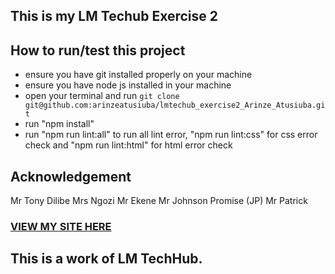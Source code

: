 ## This is my LM Techub Exercise 2
## How to run/test this project
* ensure you have git installed properly on your machine
* ensure you have node js installed in your machine
* open your terminal and run `git clone git@github.com:arinzeatusiuba/lmtechub_exercise2_Arinze_Atusiuba.git`
* run "npm install"
* run "npm run lint:all" to run all lint error, "npm run lint:css" for css error check and "npm run lint:html" for html error check
## Acknowledgement
Mr Tony Dilibe
Mrs Ngozi
Mr Ekene
Mr Johnson Promise (JP)
Mr Patrick
### [VIEW MY SITE HERE](https://arinzeatusiuba.github.io/lmtechub_exercise2_Arinze_Atusiuba/)
## This is a work of LM TechHub.